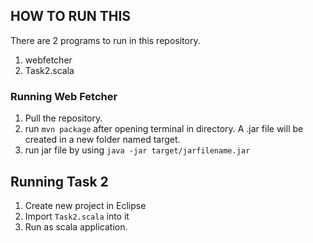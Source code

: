 ## HOW TO RUN THIS

There are 2 programs to run in this repository. 

1. webfetcher
2. Task2.scala

### Running Web Fetcher
1. Pull the repository.
2. run `mvn package` after opening terminal in directory.
   A .jar file will be created in a new folder named target.
3. run jar file by using
   `java -jar target/jarfilename.jar`

## Running Task 2
1. Create new project in Eclipse
2. Import `Task2.scala` into it
3. Run as scala application.
